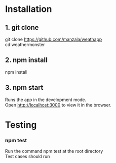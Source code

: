# Installation

## 1. git clone

git clone https://github.com/manzala/weathapp <br />
cd weathermonster<br />

## 2. npm install

npm install <br />

## 3. npm start

Runs the app in the development mode.<br />
Open [http://localhost:3000](http://localhost:3000) to view it in the browser.<br />


# Testing

### npm test

Run the command npm test at the root directory <br />
Test cases should run


